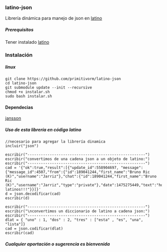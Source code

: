 ### latino-json
Librería dinámica para manejo de json en [latino](https://github.com/primitivorm/latino)

##### Prerequisitos
Tener instalado [latino](https://github.com/primitivorm/latino)

### Instalación
##### linux
```
git clone https://github.com/primitivorm/latino-json
cd latino-json
git submodule update --init --recursive
chmod +x instalar.sh
sudo bash instalar.sh
```

#### Dependecias
[jansson](https://github.com/akheron/jansson)

##### Uso de esta librería en código latino
```
//necesario para agregar la librería dinamica
incluir("json")

escribir("-----------------------------------------------------")
escribir("convertimos de una cadena json a un objeto de latino:")
escribir("-----------------------------------------------------")
cad = '{"ok":true,"result":[{"update_id":558904697, "message":{"message_id":4507,"from":{"id":189041244,"first_name":"Bruno Ric (K)","username":"Jarriz"},"chat":{"id":189041244,"first_name":"Bruno Ric (K)","username":"Jarriz","type":"private"},"date":1475275449,"text":"hola latinos!!!"}}]}'
d = json.decodificar(cad)
escribir(d)

escribir("-----------------------------------------------------")
escribir("\nconvertimos un diccionario de latino a cadena json:")
escribir("-----------------------------------------------------")
dlat = { "uno" : 1, "dos" : 2, "tres" : ["esta" , "es", "una", "lista"]}
cad = json.codificar(dlat)
escribir(cad)

```

##### Cualquier aportación o sugerencia es bienvenida
